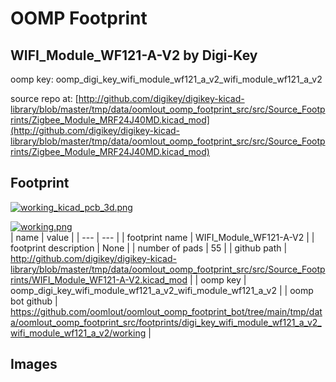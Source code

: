# OOMP Footprint  
## WIFI_Module_WF121-A-V2  by Digi-Key  
  
oomp key: oomp_digi_key_wifi_module_wf121_a_v2_wifi_module_wf121_a_v2  
  
source repo at: [http://github.com/digikey/digikey-kicad-library/blob/master/tmp/data/oomlout_oomp_footprint_src/src/Source_Footprints/Zigbee_Module_MRF24J40MD.kicad_mod](http://github.com/digikey/digikey-kicad-library/blob/master/tmp/data/oomlout_oomp_footprint_src/src/Source_Footprints/Zigbee_Module_MRF24J40MD.kicad_mod)  
## Footprint  
  
[![working_kicad_pcb_3d.png](working_kicad_pcb_3d_600.png)](working_kicad_pcb_3d.png)  
  
[![working.png](working_600.png)](working.png)  
| name | value | 
| --- | --- | 
| footprint name | WIFI_Module_WF121-A-V2 | 
| footprint description | None | 
| number of pads | 55 | 
| github path | http://github.com/digikey/digikey-kicad-library/blob/master/tmp/data/oomlout_oomp_footprint_src/src/Source_Footprints/WIFI_Module_WF121-A-V2.kicad_mod | 
| oomp key | oomp_digi_key_wifi_module_wf121_a_v2_wifi_module_wf121_a_v2 | 
| oomp bot github | https://github.com/oomlout/oomlout_oomp_footprint_bot/tree/main/tmp/data/oomlout_oomp_footprint_src/footprints/digi_key_wifi_module_wf121_a_v2_wifi_module_wf121_a_v2/working | 
## Images  
